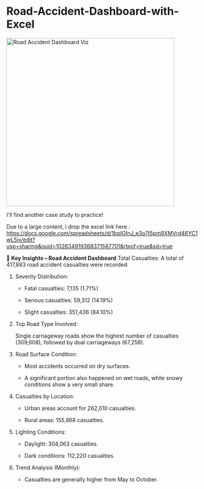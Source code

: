 # Road-Accident-Dashboard-with-Excel


<img width="439" alt="Road Accident Dashboard Viz" src="https://github.com/user-attachments/assets/547f1c59-7bb9-4a6f-bec7-b4de688b8ae5" />


I'll find another case study to practice!

Due to a large content, i drop the excel link here :
https://docs.google.com/spreadsheets/d/1bpIOInJ_e3o7I5pm8XMVrd46YC1wL5iv/edit?usp=sharing&ouid=102634919368371587701&rtpof=true&sd=true


**🔑 Key Insights – Road Accident Dashboard**
Total Casualties:
A total of 417,883 road accident casualties were recorded.

1. Severity Distribution:

    - Fatal casualties: 7,135 (1.71%)

    - Serious casualties: 59,312 (14.19%)

    - Slight casualties: 351,436 (84.10%)


2. Top Road Type Involved:

    Single carriageway roads show the highest number of casualties (309,608), followed by dual carriageways (67,258).

3. Road Surface Condition:

    - Most accidents occurred on dry surfaces.

    - A significant portion also happened on wet roads, while snowy conditions show a very small share.

4. Casualties by Location:

    - Urban areas account for 262,010 casualties.

    - Rural areas: 155,868 casualties.

5. Lighting Conditions:

    - Daylight: 304,063 casualties.

    - Dark conditions: 112,220 casualties.

6. Trend Analysis (Monthly):

    - Casualties are generally higher from May to October.
